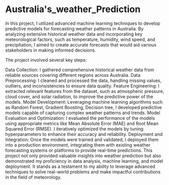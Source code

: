 # Australia's_weather_Prediction

In this project, I utilized advanced machine learning techniques to develop predictive models for forecasting weather patterns in Australia. By analyzing extensive historical weather data and incorporating key meteorological factors, such as temperature, humidity, wind speed, and precipitation, I aimed to create accurate forecasts that would aid various stakeholders in making informed decisions.

The project involved several key steps:

Data Collection: I gathered comprehensive historical weather data from reliable sources covering different regions across Australia.
Data Preprocessing: I cleaned and processed the data, handling missing values, outliers, and inconsistencies to ensure data quality.
Feature Engineering: I extracted relevant features from the dataset, such as atmospheric pressure, cloud cover, and solar radiation, to improve the predictive power of the models.
Model Development: Leveraging machine learning algorithms such as Random Forest, Gradient Boosting, Decision tree, I developed predictive models capable of capturing complex weather patterns and trends.
Model Evaluation and Optimization: I evaluated the performance of the models using appropriate metrics like Mean Absolute Error (MAE) and Root Mean Squared Error (RMSE). I iteratively optimized the models by tuning hyperparameters to enhance their accuracy and reliability.
Deployment and Integration: Once the models were trained and validated, I deployed them into a production environment, integrating them with existing weather forecasting systems or platforms to provide real-time predictions.
This project not only provided valuable insights into weather prediction but also demonstrated my proficiency in data analysis, machine learning, and model deployment. It stands as a testament to my ability to leverage advanced techniques to solve real-world problems and make impactful contributions in the field of meteorology.
